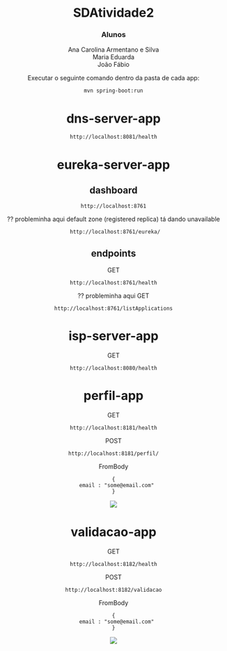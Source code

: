 <div align="center"> 
 
 # SDAtividade2

### Alunos
Ana Carolina Armentano e Silva<br>
Maria Eduarda<br>
João Fábio 

Executar o seguinte comando dentro da pasta de cada app: 

```
mvn spring-boot:run
```

# dns-server-app
```
http://localhost:8081/health
```

# eureka-server-app

## dashboard 

```
http://localhost:8761
```

?? probleminha aqui default zone (registered replica)
tá dando unavailable

```
 http://localhost:8761/eureka/
```

## endpoints

GET
```
http://localhost:8761/health
```

?? probleminha aqui GET
```
http://localhost:8761/listApplications
```

# isp-server-app

GET
```
http://localhost:8080/health
```

# perfil-app

GET 
```
http://localhost:8181/health
```

POST 
```
http://localhost:8181/perfil/
```
FromBody
```
{
  email : "some@email.com"
}
```

<img src="https://github.com/MariaP-Ramalho/SDAtividade2/assets/88147887/bbc27a81-677e-448b-b7e7-6ff710858114"></img>


# validacao-app

GET
```
http://localhost:8182/health
```

POST 
```
http://localhost:8182/validacao
```
FromBody
```
{
  email : "some@email.com"
}
```

<img src="https://github.com/MariaP-Ramalho/SDAtividade2/assets/88147887/a6986a62-c59f-4e17-bd02-6d7bc60ea6b9"></img>

</div>
